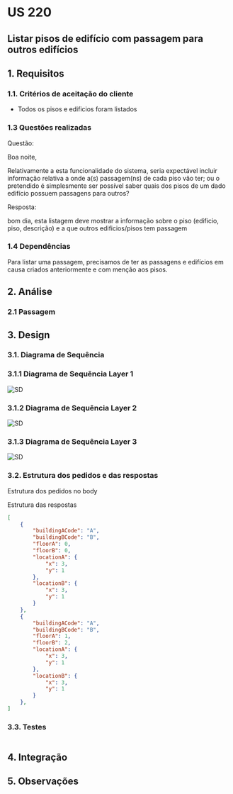 # US 220

## Listar pisos de edifício com passagem para outros edifícios

## 1. Requisitos

### 1.1. Critérios de aceitação do cliente

* Todos os pisos e edificios foram listados

### 1.3 Questões realizadas

Questão:

  Boa noite,

  Relativamente a esta funcionalidade do sistema, seria expectável incluir informação relativa a onde a(s) passagem(ns) de cada piso vão ter; ou o pretendido é simplesmente ser possível saber quais dos pisos de um dado edifício possuem passagens para outros?

Resposta:

bom dia,
esta listagem deve mostrar a informação sobre o piso (edificio, piso, descrição) e a que outros edificios/pisos tem passagem

### 1.4 Dependências

  Para listar uma passagem, precisamos de ter as passagens e edifícios em causa criados anteriormente e com menção aos pisos.

## 2. Análise

### 2.1 Passagem

## 3. Design

### 3.1. Diagrama de Sequência

### 3.1.1 Diagrama de Sequência Layer 1
![SD](./SD_1.png)
### 3.1.2 Diagrama de Sequência Layer 2
![SD](./SD_2.png)
### 3.1.3 Diagrama de Sequência Layer 3
![SD](./SD_3.png)


### 3.2. Estrutura dos pedidos e das respostas
Estrutura dos pedidos
no body

Estrutura das respostas
```json
[
    {
        "buildingACode": "A",
        "buildingBCode": "B",
        "floorA": 0,
        "floorB": 0,
        "locationA": {
            "x": 3,
            "y": 1
        },
        "locationB": {
            "x": 3,
            "y": 1
        }
    },
    {
        "buildingACode": "A",
        "buildingBCode": "B",
        "floorA": 1,
        "floorB": 2,
        "locationA": {
            "x": 3,
            "y": 1
        },
        "locationB": {
            "x": 3,
            "y": 1
        }
    },
]
```

### 3.3. Testes
```

```

## 4. Integração
## 5. Observações
